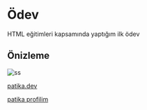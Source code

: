 # Ödev
HTML eğitimleri kapsamında yaptığım ilk ödev

## Önizleme 
![ss](https://user-images.githubusercontent.com/99471853/189530565-f2360d99-5118-4452-a0e9-1c0596f59a33.png)


[patika.dev](https://www.patika.dev/tr)

[patika profilim](https://app.patika.dev/feo)

